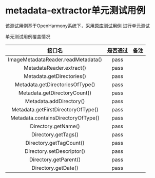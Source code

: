 # metadata-extractor单元测试用例

该测试用例基于OpenHarmony系统下，采用[原库测试用例](https://github.com/drewnoakes/metadata-extractor/tree/master/Tests)
进行单元测试

单元测试用例覆盖情况

|                  接口名                   |是否通过	|备注|
|:--------------------------------------:|:---:|:---:|
|            ImageMetadataReader.readMetadata()           |    pass        |       |
|            MetadataReader.extract()          |pass   |        |
|              Metadata.getDirectories()             |pass   |        |
|           Metadata.getDirectoriesOfType()         |pass   |        |
|              Metadata.getDirectoryCount()           |pass   |        |
|            Metadata.addDirectory()          |pass   |        |
|          Metadata.getFirstDirectoryOfType()         |pass  |     |
|            Metadata.containsDirectoryOfType()            |   pass  |          |
|        Directory.getName()       | pass |  |
|         Directory.getTags()         | pass  |       |
|           Directory.getTagCount()          |  pass |          |
|           Directory.setDescriptor()        |  pass |          |
|       Directory.getParent()       | pass  |          |
|              Directory.getDate()              | pass  |          |
